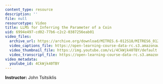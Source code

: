 ```yaml
---
content_type: resource
description: ''
file: null
resourcetype: Video
title: LLMS for Inferring the Parameter of a Coin
uid: 6994e497-cd02-77b6-c2c2-0387256eab01
video_files:
  archive_url: https://archive.org/download/MITRES.6-012S18/MITRES6_012S18_L17-06_300k.mp4
  video_captions_file: https://open-learning-course-data-rc.s3.amazonaws.com/res-6-012-introduction-to-probability-spring-2018/82cb044008df5d499119f3d4f0ec6252_4CkWjk40TBY.vtt
  video_thumbnail_file: https://img.youtube.com/vi/4CkWjk40TBY/default.jpg
  video_transcript_file: https://open-learning-course-data-rc.s3.amazonaws.com/res-6-012-introduction-to-probability-spring-2018/3fd1524a36886732fc1d42324e573dc4_4CkWjk40TBY.pdf
video_metadata:
  youtube_id: 4CkWjk40TBY
---
```


**Instructor:** John Tsitsiklis